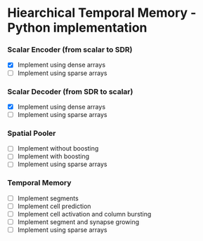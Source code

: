 # Hiearchical Temporal Memory - Python implementation

### Scalar Encoder (from scalar to SDR)
- [x] Implement using dense arrays
- [ ] Implement using sparse arrays

### Scalar Decoder (from SDR to scalar)
- [x] Implement using dense arrays
- [ ] Implement using sparse arrays

### Spatial Pooler
- [ ] Implement without boosting
- [ ] Implement with boosting
- [ ] Implement using sparse arrays

### Temporal Memory
- [ ] Implement segments
- [ ] Implement cell prediction
- [ ] Implement cell activation and column bursting
- [ ] Implement segment and synapse growing
- [ ] Implement using sparse arrays
